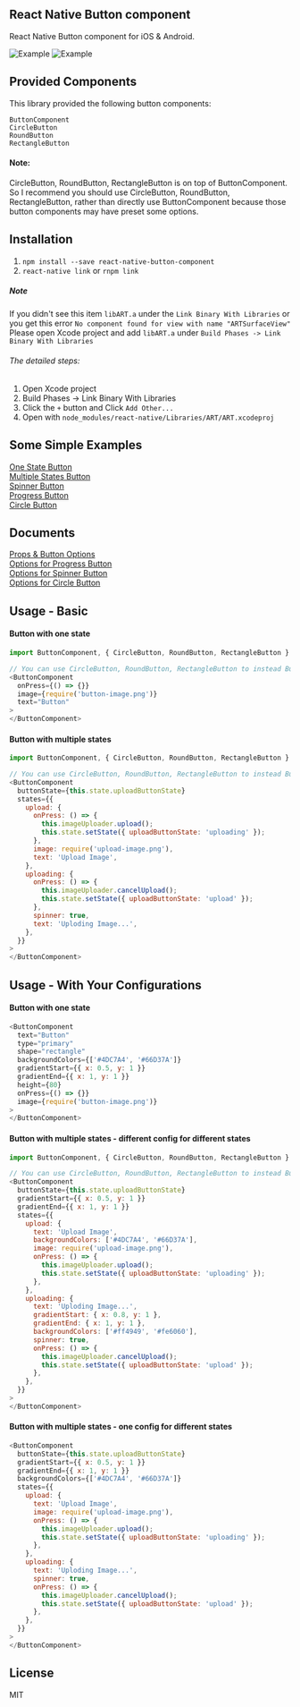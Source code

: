## React Native Button component

React Native Button component for iOS & Android.

![Example](https://jacklam718.github.io/react-native-button-component/build/video/circle-button-demo.gif)
![Example](https://jacklam718.github.io/react-native-button-component/build/video/button-demo.gif)


## Provided Components
This library provided the following button components:
```
ButtonComponent
CircleButton
RoundButton
RectangleButton
```

#### Note:
CircleButton, RoundButton, RectangleButton is on top of ButtonComponent.
So I recommend you should use CircleButton, RoundButton, RectangleButton, rather than directly use ButtonComponent because those button components may have preset some options.


## Installation
1. `npm install --save react-native-button-component`
2. `react-native link` or `rnpm link`

##### Note
If you didn't see this item `libART.a` under the `Link Binary With Libraries` or you get this error `No component found for view with name "ARTSurfaceView"`
Please open Xcode project and add `libART.a` under `Build Phases -> Link Binary With Libraries`

###### The detailed steps:
1. Open Xcode project
2. Build Phases -> Link Binary With Libraries
3. Click the `+` button and Click `Add Other...`
4. Open with `node_modules/react-native/Libraries/ART/ART.xcodeproj`


## Some Simple Examples
<a href="https://github.com/jacklam718/react-native-button-component/blob/master/example/ButtonComponentExample/js/containers/OneStateButtons.js" target="_blank">
  One State Button
</a>
<br>
<a href="https://github.com/jacklam718/react-native-button-component/blob/master/example/ButtonComponentExample/js/containers/MultipleStatesButtons.js" target="_blank">
  Multiple States Button
</a>
<br>
<a href="https://github.com/jacklam718/react-native-button-component/blob/master/example/ButtonComponentExample/js/containers/SpinnerButtons.js" target="_blank">
  Spinner Button
</a>
<br>
<a href="https://github.com/jacklam718/react-native-button-component/blob/master/example/ButtonComponentExample/js/containers/ProgressButtons.js" target="_blank">
  Progress Button
</a>
<br>
<a href="https://github.com/jacklam718/react-native-button-component/blob/master/example/ButtonComponentExample/js/containers/CircleButtons.js" target="_blank">
  Circle Button
</a>

## Documents
<a href="https://github.com/jacklam718/react-native-button-component/blob/master/docs/props-and-button-state-attributes.md" target="_blank">
  Props & Button Options
</a>
<br />
<a href="https://github.com/jacklam718/react-native-button-component/blob/master/docs/progress-button-state-attributes.md" target="_blank">
  Options for Progress Button
</a>
<br />
<a href="https://github.com/jacklam718/react-native-button-component/blob/master/docs/spinner-button-state-attributes.md" target="_blank">
  Options for Spinner Button
</a>
<br />
<a href="https://github.com/jacklam718/react-native-button-component/blob/master/docs/circle-button-attributes.md" target="_blank">
  Options for Circle Button
</a>

## Usage - Basic

#### Button with one state
```javascript
import ButtonComponent, { CircleButton, RoundButton, RectangleButton } from 'react-native-button-component';

// You can use CircleButton, RoundButton, RectangleButton to instead ButtonComponent
<ButtonComponent
  onPress={() => {}}
  image={require('button-image.png')}
  text="Button"
>
</ButtonComponent>
```

#### Button with multiple states
```javascript
import ButtonComponent, { CircleButton, RoundButton, RectangleButton } from 'react-native-button-component';

// You can use CircleButton, RoundButton, RectangleButton to instead ButtonComponent
<ButtonComponent
  buttonState={this.state.uploadButtonState}
  states={{
    upload: {
      onPress: () => {
        this.imageUploader.upload();
        this.state.setState({ uploadButtonState: 'uploading' });
      },
      image: require('upload-image.png'),
      text: 'Upload Image',
    },
    uploading: {
      onPress: () => {
        this.imageUploader.cancelUpload();
        this.state.setState({ uploadButtonState: 'upload' });
      },
      spinner: true,
      text: 'Uploding Image...',
    },
  }}
>
</ButtonComponent>
```

## Usage - With Your Configurations

#### Button with one state
```javascript
<ButtonComponent
  text="Button"
  type="primary"
  shape="rectangle"
  backgroundColors={['#4DC7A4', '#66D37A']}
  gradientStart={{ x: 0.5, y: 1 }}
  gradientEnd={{ x: 1, y: 1 }}
  height={80}
  onPress={() => {}}
  image={require('button-image.png')}
>
</ButtonComponent>
```

#### Button with multiple states - different config for different states
```javascript
import ButtonComponent, { CircleButton, RoundButton, RectangleButton } from 'react-native-button-component';

// You can use CircleButton, RoundButton, RectangleButton to instead ButtonComponent
<ButtonComponent
  buttonState={this.state.uploadButtonState}
  gradientStart={{ x: 0.5, y: 1 }}
  gradientEnd={{ x: 1, y: 1 }}
  states={{
    upload: {
      text: 'Upload Image',
      backgroundColors: ['#4DC7A4', '#66D37A'],
      image: require('upload-image.png'),
      onPress: () => {
        this.imageUploader.upload();
        this.state.setState({ uploadButtonState: 'uploading' });
      },
    },
    uploading: {
      text: 'Uploding Image...',
      gradientStart: { x: 0.8, y: 1 },
      gradientEnd: { x: 1, y: 1 },
      backgroundColors: ['#ff4949', '#fe6060'],
      spinner: true,
      onPress: () => {
        this.imageUploader.cancelUpload();
        this.state.setState({ uploadButtonState: 'upload' });
      },
    },
  }}
>
</ButtonComponent>
```

#### Button with multiple states - one config for different states
```javascript
<ButtonComponent
  buttonState={this.state.uploadButtonState}
  gradientStart={{ x: 0.5, y: 1 }}
  gradientEnd={{ x: 1, y: 1 }}
  backgroundColors={['#4DC7A4', '#66D37A']}
  states={{
    upload: {
      text: 'Upload Image',
      image: require('upload-image.png'),
      onPress: () => {
        this.imageUploader.upload();
        this.state.setState({ uploadButtonState: 'uploading' });
      },
    },
    uploading: {
      text: 'Uploding Image...',
      spinner: true,
      onPress: () => {
        this.imageUploader.cancelUpload();
        this.state.setState({ uploadButtonState: 'upload' });
      },
    },
  }}
>
</ButtonComponent>
```

## License
MIT

